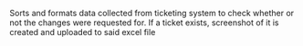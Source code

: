 Sorts and formats data collected from ticketing system to check whether or not the changes were requested for.
If a ticket exists, screenshot of it is created and uploaded to said excel file
